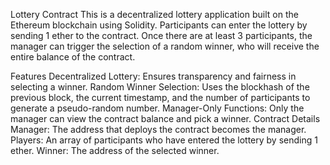 Lottery Contract
This is a decentralized lottery application built on the Ethereum blockchain using Solidity. Participants can enter the lottery by sending 1 ether to the contract. Once there are at least 3 participants, the manager can trigger the selection of a random winner, who will receive the entire balance of the contract.

Features
Decentralized Lottery: Ensures transparency and fairness in selecting a winner.
Random Winner Selection: Uses the blockhash of the previous block, the current timestamp, and the number of participants to generate a pseudo-random number.
Manager-Only Functions: Only the manager can view the contract balance and pick a winner.
Contract Details
Manager: The address that deploys the contract becomes the manager.
Players: An array of participants who have entered the lottery by sending 1 ether.
Winner: The address of the selected winner.
